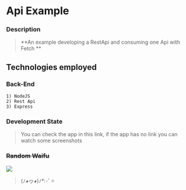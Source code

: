 # Api Example

### Description
> **An example developing a RestApi and consuming one Api with Fetch **

## Technologies employed


	

### Back-End

	1) NodeJS
    2) Rest Api
    3) Express



		
### Development State

> You can check the app in this link, if the app has no link you can watch some screenshots



### <s>Random Waifu</s>

![](https://i.imgur.com/m1ctAEB.jpg)

> (ﾉ◕ヮ◕)ﾉ*:･ﾟ✧
